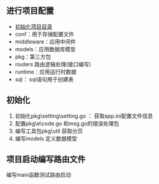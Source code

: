 ## 进行项目配置
+ [初始化项目目录](https://book.eddycjy.com/golang/gin/api-01.html)
+ conf：用于存储配置文件
+ middleware：应用中间件
+ models：应用数据库模型
+ pkg：第三方包
+ routers 路由逻辑处理(接口编写)
+ runtime：应用运行时数据
+ sql： sql语句用于创建表

## 初始化
1. 初始化pkg\setting\setting.go  ： 获取app.ini配置文件信息
2. 配置pkg\e\code.go 和msg.go的错误处理包
3. 编写工具包pkg\util 获取分页
4. 编写models 定义数据模型

## 项目启动编写路由文件
编写main函数测试路由启动

